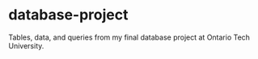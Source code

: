# database-project
Tables, data, and queries from my final database project at Ontario Tech University.
